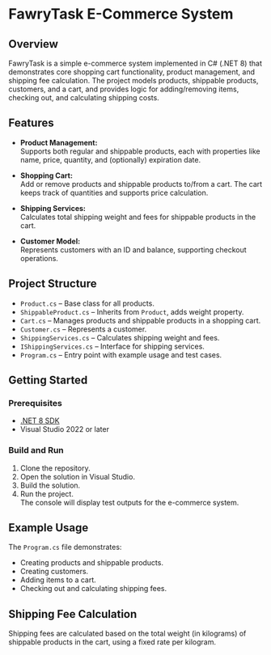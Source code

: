 # FawryTask E-Commerce System

## Overview

FawryTask is a simple e-commerce system implemented in C# (.NET 8) that demonstrates core shopping cart functionality, product management, and shipping fee calculation. The project models products, shippable products, customers, and a cart, and provides logic for adding/removing items, checking out, and calculating shipping costs.

## Features

- **Product Management:**  
  Supports both regular and shippable products, each with properties like name, price, quantity, and (optionally) expiration date.

- **Shopping Cart:**  
  Add or remove products and shippable products to/from a cart. The cart keeps track of quantities and supports price calculation.

- **Shipping Services:**  
  Calculates total shipping weight and fees for shippable products in the cart.

- **Customer Model:**  
  Represents customers with an ID and balance, supporting checkout operations.

## Project Structure

- `Product.cs` – Base class for all products.
- `ShippableProduct.cs` – Inherits from `Product`, adds weight property.
- `Cart.cs` – Manages products and shippable products in a shopping cart.
- `Customer.cs` – Represents a customer.
- `ShippingServices.cs` – Calculates shipping weight and fees.
- `IShippingServices.cs` – Interface for shipping services.
- `Program.cs` – Entry point with example usage and test cases.

## Getting Started

### Prerequisites

- [.NET 8 SDK](https://dotnet.microsoft.com/download/dotnet/8.0)
- Visual Studio 2022 or later

### Build and Run

1. Clone the repository.
2. Open the solution in Visual Studio.
3. Build the solution.
4. Run the project.  
   The console will display test outputs for the e-commerce system.

## Example Usage

The `Program.cs` file demonstrates:

- Creating products and shippable products.
- Creating customers.
- Adding items to a cart.
- Checking out and calculating shipping fees.

## Shipping Fee Calculation

Shipping fees are calculated based on the total weight (in kilograms) of shippable products in the cart, using a fixed rate per kilogram.


